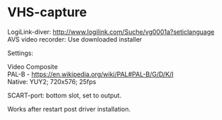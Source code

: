 # VHS-capture

LogiLink-diver: http://www.logilink.com/Suche/vg0001a?seticlanguage    
AVS video recorder: Use downloaded installer    

Settings: 

Video Composite    
PAL-B - https://en.wikipedia.org/wiki/PAL#PAL-B/G/D/K/I    
Native: YUY2; 720x576; 25fps    

SCART-port: bottom slot, set to output.    

Works after restart post driver installation.    
